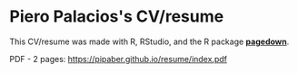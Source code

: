 # Piero Palacios's CV/resume

This CV/resume was made with R, RStudio, and the R package [**pagedown**](https://github.com/rstudio/pagedown).

PDF - 2 pages: https://pipaber.github.io/resume/index.pdf



